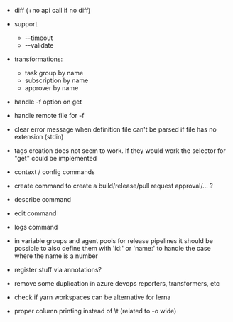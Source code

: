 - diff (+no api call if no diff)
- support
  - --timeout
  - --validate
- transformations:
  - task group by name
  - subscription by name
  - approver by name
- handle -f option on get
- handle remote file for -f
- clear error message when definition file can't be parsed if file has no extension (stdin)
- tags creation does not seem to work. If they would work the selector for "get" could be implemented
- context / config commands
- create command to create a build/release/pull request approval/... ?
- describe command
- edit command
- logs command
- in variable groups and agent pools for release pipelines it should be possible to also define them with 'id:' or 'name:' to handle the case where the name is a number

- register stuff via annotations?
- remove some duplication in azure devops reporters, transformers, etc

- check if yarn workspaces can be alternative for lerna

- proper column printing instead of \t (related to -o wide)
